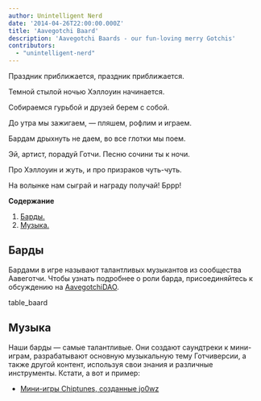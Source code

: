 ```yaml
---
author: Unintelligent Nerd
date: '2014-04-26T22:00:00.000Z'
title: 'Aavegotchi Baard'
description: 'Aavegotchi Baards - our fun-loving merry Gotchis'
contributors:
  - "unintelligent-nerd"
---
```


Праздник приближается, праздник приближается.

Темной стылой ночью Хэллоуин начинается.

Собираемся гурьбой и друзей берем с собой.

До утра мы зажигаем, — пляшем, рофлим и играем.

Бардам дрыхнуть не даем, во все глотки мы поем.

Эй, артист, порадуй Готчи. Песню сочини ты к ночи.

Про Хэллоуин и жуть, и про призраков чуть-чуть.

На волынке нам сыграй и награду получай! Бррр!

<div class="contentsBox">

**Содержание**

<ol>
<li><a href=#baards>Барды.</a></li>
<li><a href=#music>Музыка.</a></li>
</ol>

</div>

## Барды

Бардами в игре называют талантливых музыкантов из сообщества Аавеготчи. Чтобы узнать подробнее о роли барда, присоединяйтесь к обсуждению на [AavegotchiDAO](https://dao.aavegotchi.com/t/aavegotchi-8-bit-music-task-force/1637).

table_baard

## Музыка

Наши барды — самые талантливые. Они создают саундтреки к мини-играм, разрабатывают основную музыкальную тему Готчиверсии, а также другой контент, используя свои знания и различные инструменты. Кстати, а вот и пример:

* [Мини-игры Chiptunes, созданные jo0wz](https://soundcloud.com/jowijames/sets/aavegotchicom-minigame-chiptunes)